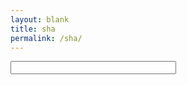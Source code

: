 ```yaml
---
layout: blank
title: sha
permalink: /sha/
---
```

<input id="inputstring" size="30" type="password" onkeyup="update()">
<p id="hash"></p>

<script type="text/javascript">

	function update() {
		document.getElementById("hash").innerHTML = hash(SHA256(document.getElementById("inputstring").value));
	}

    var hash = function (string) {
        return makeFirstLetterUpperCase(replaceFirstCharWith(truncateString(string, 16), "-"));
    }

    var truncateString = function (string, newLen) {
        return string.substr(0, newLen);
    }

    var replaceFirstCharWith = function (string, replacement) {
        return replacement + string.substr(1, string.length);
    }

    var makeFirstLetterUpperCase = function (string) {
        for (var i = 0; i < string.length; i++) {
            var ascii = string.charCodeAt(i);

            if (ascii >= "a".charCodeAt(0) && ascii <= "f".charCodeAt(0)) {
                var char = string.charAt(i);
                return string.substr(0, i) + char.toUpperCase() + string.substr(i + char.length);
            }
        }
        return string;
    }

    function SHA256(s) {

        var chrsz = 8;
        var hexcase = 0;

        function safe_add(x, y) {
            var lsw = (x & 0xFFFF) + (y & 0xFFFF);
            var msw = (x >> 16) + (y >> 16) + (lsw >> 16);
            return (msw << 16) | (lsw & 0xFFFF);
        }

        function S(X, n) { return (X >>> n) | (X << (32 - n)); }
        function R(X, n) { return (X >>> n); }
        function Ch(x, y, z) { return ((x & y) ^ ((~x) & z)); }
        function Maj(x, y, z) { return ((x & y) ^ (x & z) ^ (y & z)); }
        function Sigma0256(x) { return (S(x, 2) ^ S(x, 13) ^ S(x, 22)); }
        function Sigma1256(x) { return (S(x, 6) ^ S(x, 11) ^ S(x, 25)); }
        function Gamma0256(x) { return (S(x, 7) ^ S(x, 18) ^ R(x, 3)); }
        function Gamma1256(x) { return (S(x, 17) ^ S(x, 19) ^ R(x, 10)); }

        function core_sha256(m, l) {
            var K = new Array(0x428A2F98, 0x71374491, 0xB5C0FBCF, 0xE9B5DBA5, 0x3956C25B, 0x59F111F1, 0x923F82A4, 0xAB1C5ED5, 0xD807AA98, 0x12835B01, 0x243185BE, 0x550C7DC3, 0x72BE5D74, 0x80DEB1FE, 0x9BDC06A7, 0xC19BF174, 0xE49B69C1, 0xEFBE4786, 0xFC19DC6, 0x240CA1CC, 0x2DE92C6F, 0x4A7484AA, 0x5CB0A9DC, 0x76F988DA, 0x983E5152, 0xA831C66D, 0xB00327C8, 0xBF597FC7, 0xC6E00BF3, 0xD5A79147, 0x6CA6351, 0x14292967, 0x27B70A85, 0x2E1B2138, 0x4D2C6DFC, 0x53380D13, 0x650A7354, 0x766A0ABB, 0x81C2C92E, 0x92722C85, 0xA2BFE8A1, 0xA81A664B, 0xC24B8B70, 0xC76C51A3, 0xD192E819, 0xD6990624, 0xF40E3585, 0x106AA070, 0x19A4C116, 0x1E376C08, 0x2748774C, 0x34B0BCB5, 0x391C0CB3, 0x4ED8AA4A, 0x5B9CCA4F, 0x682E6FF3, 0x748F82EE, 0x78A5636F, 0x84C87814, 0x8CC70208, 0x90BEFFFA, 0xA4506CEB, 0xBEF9A3F7, 0xC67178F2);
            var HASH = new Array(0x6A09E667, 0xBB67AE85, 0x3C6EF372, 0xA54FF53A, 0x510E527F, 0x9B05688C, 0x1F83D9AB, 0x5BE0CD19);
            var W = new Array(64);
            var a, b, c, d, e, f, g, h, i, j;
            var T1, T2;

            m[l >> 5] |= 0x80 << (24 - l % 32);
            m[((l + 64 >> 9) << 4) + 15] = l;

            for (var i = 0; i < m.length; i += 16) {
                a = HASH[0];
                b = HASH[1];
                c = HASH[2];
                d = HASH[3];
                e = HASH[4];
                f = HASH[5];
                g = HASH[6];
                h = HASH[7];

                for (var j = 0; j < 64; j++) {
                    if (j < 16) W[j] = m[j + i];
                    else W[j] = safe_add(safe_add(safe_add(Gamma1256(W[j - 2]), W[j - 7]), Gamma0256(W[j - 15])), W[j - 16]);

                    T1 = safe_add(safe_add(safe_add(safe_add(h, Sigma1256(e)), Ch(e, f, g)), K[j]), W[j]);
                    T2 = safe_add(Sigma0256(a), Maj(a, b, c));

                    h = g;
                    g = f;
                    f = e;
                    e = safe_add(d, T1);
                    d = c;
                    c = b;
                    b = a;
                    a = safe_add(T1, T2);
                }

                HASH[0] = safe_add(a, HASH[0]);
                HASH[1] = safe_add(b, HASH[1]);
                HASH[2] = safe_add(c, HASH[2]);
                HASH[3] = safe_add(d, HASH[3]);
                HASH[4] = safe_add(e, HASH[4]);
                HASH[5] = safe_add(f, HASH[5]);
                HASH[6] = safe_add(g, HASH[6]);
                HASH[7] = safe_add(h, HASH[7]);
            }
            return HASH;
        }

        function str2binb(str) {
            var bin = Array();
            var mask = (1 << chrsz) - 1;
            for (var i = 0; i < str.length * chrsz; i += chrsz) {
                bin[i >> 5] |= (str.charCodeAt(i / chrsz) & mask) << (24 - i % 32);
            }
            return bin;
        }

        function Utf8Encode(string) {
            string = string.replace(/\r\n/g, "\n");
            var utftext = "";

            for (var n = 0; n < string.length; n++) {

                var c = string.charCodeAt(n);

                if (c < 128) {
                    utftext += String.fromCharCode(c);
                }
                else if ((c > 127) && (c < 2048)) {
                    utftext += String.fromCharCode((c >> 6) | 192);
                    utftext += String.fromCharCode((c & 63) | 128);
                }
                else {
                    utftext += String.fromCharCode((c >> 12) | 224);
                    utftext += String.fromCharCode(((c >> 6) & 63) | 128);
                    utftext += String.fromCharCode((c & 63) | 128);
                }

            }

            return utftext;
        }

        function binb2hex(binarray) {
            var hex_tab = hexcase ? "0123456789ABCDEF" : "0123456789abcdef";
            var str = "";
            for (var i = 0; i < binarray.length * 4; i++) {
                str += hex_tab.charAt((binarray[i >> 2] >> ((3 - i % 4) * 8 + 4)) & 0xF) +
                hex_tab.charAt((binarray[i >> 2] >> ((3 - i % 4) * 8)) & 0xF);
            }
            return str;
        }

        s = Utf8Encode(s);
        return binb2hex(core_sha256(str2binb(s), s.length * chrsz));

    }

</script>
